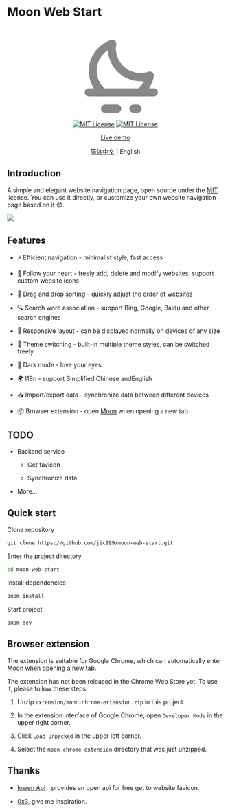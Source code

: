 
# Moon Web Start

<p align="center">
  <a href="https://github.com/jic999/sprout-admin-api">
    <img alt="Moon Web Start" width="200" src="./public/favicon_neutral.svg">
  </a>
</p>
<p align="center">
  <a href="./LICENSE"><img alt="MIT License" src="https://badgen.net/github/license/jic999/moon-web-start"/></a>
  <a href="https://github.com/antfu/eslint-config"><img alt="MIT License" src="https://antfu.me/badge-code-style.svg"/></a>
</p>
<p align="center">
  <a href="https://moon-start.netlify.app/">Live demo</a>
</p>
<p align="center">
  <a href="./README.md">简体中文</a> |
  <span>English</span>
</p>

## Introduction

A simple and elegant website navigation page, open source under the [MIT](./LICENSE) license. You can use it directly, or customize your own website navigation page based on it 😊.

![](https://cdn.jsdelivr.net/gh/jic999/images/blog/20231016103020.png)

## Features

- ⚡ Efficient navigation - minimalist style, fast access

- 🍎 Follow your heart - freely add, delete and modify websites, support custom website icons

- 🛫 Drag and drop sorting - quickly adjust the order of websites

- 🔍 Search word association - support Bing, Google, Baidu and other search engines

- 📱 Responsive layout - can be displayed normally on devices of any size

- 🎨 Theme switching - built-in multiple theme styles, can be switched freely

- 🌙 Dark mode - love your eyes

- 🌍 I18n - support Simplified Chinese andEnglish

- 📤 Import/export data - synchronize data between different devices

- 📦 Browser extension - open [Moon](https://moon-start.netlify.app/) when opening a new tab

## TODO

- Backend service

  - Get favicon

  - Synchronize data

- More...

## Quick start

Clone repository
```bash
git clone https://github.com/jic999/moon-web-start.git
```

Enter the project directory
```bash
cd moon-web-start
```

Install dependencies

```bash
pnpm install
```

Start project
```bash
pnpm dev
```

## Browser extension

The extension is suitable for Google Chrome, which can automatically enter [Moon](https://moon-start.netlify.app/) when opening a new tab.

The extension has not been released in the Chrome Web Store yet. To use it, please follow these steps:

1. Unzip `extension/moon-chrome-extension.zip` in this project.

2. In the extension interface of Google Chrome, open `Developer Mode` in the upper right corner.

3. Click `Load Unpacked` in the upper left corner.

4. Select the `moon-chrome-extension` directory that was just unzipped.

## Thanks

- [Iowen Api](https://api.iowen.cn/)，provides an open api for free get to website favicon.

- [0x3](https://0x3.com/), give me inspiration.